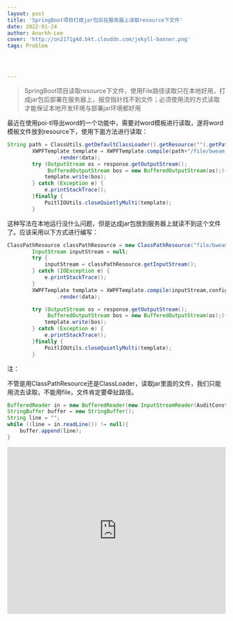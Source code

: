 ```yaml
---
layout: post
title: 'SpringBoot项目打成jar包后在服务器上读取resource下文件'
date: 2022-01-24
author: Anarkh-Lee
cover: 'http://on2171g4d.bkt.clouddn.com/jekyll-banner.png'
tags: Problem




---
```


> SpringBoot项目读取resource下文件，使用File路径读取只在本地好用，打成jar包后部署在服务器上，报空指针找不到文件；必须使用流的方式读取才能保证本地开发环境与部署jar环境都好用

最近在使用poi-tl导出word的一个功能中，需要对word模板进行读取，遂将word模板文件放到resource下，使用下面方法进行读取：

```java
String path = ClassUtils.getDefaultClassLoader().getResource("").getPath();
        XWPFTemplate template = XWPFTemplate.compile(path+"/file/bweam.docx",config)
                .render(data);
        try (OutputStream os = response.getOutputStream();
             BufferedOutputStream bos = new BufferedOutputStream(os);){
            template.write(bos);
        } catch (Exception e) {
            e.printStackTrace();
        }finally {
            PoitlIOUtils.closeQuietlyMulti(template);
        }
```

这种写法在本地运行没什么问题，但是达成jar包放到服务器上就读不到这个文件了。应该采用以下方式进行编写：

```java
ClassPathResource classPathResource = new ClassPathResource("file/bweam.docx");
        InputStream inputStream = null;
        try {
            inputStream = classPathResource.getInputStream();
        } catch (IOException e) {
            e.printStackTrace();
        }
        XWPFTemplate template = XWPFTemplate.compile(inputStream,config)
                .render(data);

        try (OutputStream os = response.getOutputStream();
             BufferedOutputStream bos = new BufferedOutputStream(os);){
            template.write(bos);
        } catch (Exception e) {
            e.printStackTrace();
        }finally {
            PoitlIOUtils.closeQuietlyMulti(template);
        }
```

注：

不管是用ClassPathResource还是ClassLoader，读取jar里面的文件，我们只能用流去读取，不能用file，文件肯定要牵扯路径。

```java
BufferedReader in = new BufferedReader(new InputStreamReader(AuditConstant.class.getClassLoader().getResourceAsStream("xxx")));
StringBuffer buffer = new StringBuffer();
String line = "";
while ((line = in.readLine()) != null){
    buffer.append(line);
}
```



<iframe type="text/html" width="100%" height="385" src="http://www.youtube.com/embed/gfmjMWjn-Xg" frameborder="0"></iframe>
